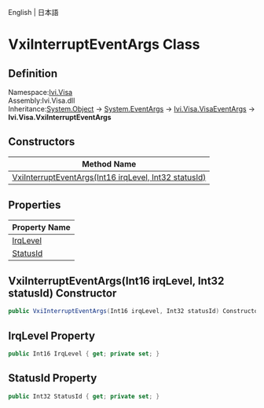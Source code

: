 English | 日本語

# VxiInterruptEventArgs Class

## Definition
Namespace:[Ivi.Visa](Ivi.Visa.md)<BR>
Assembly:Ivi.Visa.dll<BR>
Inheritance:[System.Object](https://learn.microsoft.com/en-us/dotnet/api/system.object) -> [System.EventArgs](https://learn.microsoft.com/en-us/dotnet/api/system.eventargs) -> [Ivi.Visa.VisaEventArgs](Ivi.Visa.VisaEventArgs.md) -> **Ivi.Visa.VxiInterruptEventArgs**

## Constructors

|Method Name|
|---|
|[VxiInterruptEventArgs(Int16 irqLevel, Int32 statusId)](#VxiInterruptEventArgsInt16-irqLevel-Int32-statusId-constructor)|

## Properties

|Property Name|
|---|
|[IrqLevel](#IrqLevel-Property)|
|[StatusId](#StatusId-Property)|

## VxiInterruptEventArgs(Int16 irqLevel, Int32 statusId) Constructor
```C#
public VxiInterruptEventArgs(Int16 irqLevel, Int32 statusId) Constructor
```
## IrqLevel Property
```C#
public Int16 IrqLevel { get; private set; }
```
## StatusId Property
```C#
public Int32 StatusId { get; private set; }
```
